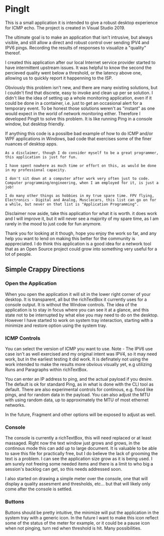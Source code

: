 # PingIt

This is a small application it is intended to give a robust desktop experience for ICMP echo. The project is created in Visual Studio 2019.

The ultimate goal is to make an application that isn't intrusive, but always visible, and still allow a direct and robust control over sending IPV4 and IPV6 pings. Recording the results of responses to visualize a "quality" thereof.

I created this application after our local Internet service provider started to have intermittent upstream issues. It was helpful to know the second the percieved quality went below a threshold, or the latency above one, allowing us to quickly report it happenning to the ISP. 

Obviously this problem isn't new, and there are many existing solutions, but I couldn't find that discrete, easy to invoke and clean up per se solution. I didn't like the idea of setting up a whole monitoring application, even if it could be done in a container, i.e. just to get an occasional alert for a temporary event. To be honest those solutions weren't as "instant" as one would expect in the world of network monitoring either. Therefore I developed PingIt to solve this problem. It is like running Ping in a console window, but desktop friendly.

If anything this code is a possilbe bad example of how to do ICMP and/or WPF applications in Windows, bad code that exercises some of the finer nuances of desktop apps.

```
As a disclaimer, though I do consider myself to be a great programmer, this application is just for fun. 

I have spent nowhere as much time or effort on this, as would be done in my professional capacity. 

I don't sit down at a computer after work very often just to code. Computer programming/engineering, when I am employed for it, is just a job! 

I do many other things as hobbies in my true spare time. FPV flying, Electronics - Digital and Analog, Musclecars, this list can go on for a while, but never on that list is "Application Programming".
```

Disclaimer now aside, take this application for what it is worth. it does work and I will improve it, but it will never see a majority of my spare time, as I am rarely in the mood to just code for fun anymore.

Thank you for looking at it though, hope you enjoy the work so far, and any help you want to lend on making this better for the community is apppreciated. I do think this application is a good idea for a network tool that as an Open Source project could grow into something very useful for a lot of people.



## Simple Crappy Directions

### Open the Application

When you open the application it will sit in the lower right corner of your desktop. It is transparent, all but the richTextBox it currently uses for a console output. It is without the Window controls. The idea of the application is to stay in focus where you can see it at a glance, and this state not to be interrupted by what else you may need to do on the desktop. However I have started to work on system tray interaction, starting with a minimize and restore option using the system tray.

### ICMP Controls

You can select the version of ICMP you want to use. Note - The IPV6 use case isn't as well exercised and my original intent was IPV4, so it may need work, but in the earliest testing it did work. It is definately not using the work intended to make the results more obvious visually yet, e.g utilizing Runs and Paragraphs within richTextBox.

You can enter an IP address to ping, and the actual payload if you desire. The default is ok for standard Ping, as in what is done with the CLI tool as default. There are also experimental controls for continous, e.g. flood like pings, and for random data in the payload. You can also adjust the MTU with using random data, up to approximately the MTU of most ethernet networks.

In the future, Fragment and other options will be exposed to adjust as well.

### Console

The console is currently a richTextBox, this will need replaced or at least massaged. Right now the text window just grows and grows, in the continous mode this can add up to large document. It is valuable to be able to save this file for practically free, but I do believe the lack of grooming the text is a problem. I can see the application size grow as it is being used. I am surely not freeing some needed items and there is a limit to who big a session's backlog can get, so this needs addressed soon.

I also started on drawing a simple meter over the console, one that will display a quality assesment and thresholds, etc... but that will likely only come after the console is settled.

### Buttons

Buttons should be pretty intuitive, the minimize will put the application in the system tray with a generic icon. In the future I want to make this icon reflect some of the status of the meter for example, or it could be a pause icon when not pinging, turn red when threshold is hit. Many possibilities.

